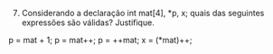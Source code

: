 7. Considerando a declaração 
int mat[4], *p, x; 
quais das seguintes expressões são válidas? Justifique.

p = mat + 1; 
p = mat++;
p = ++mat;
x = (*mat)++;